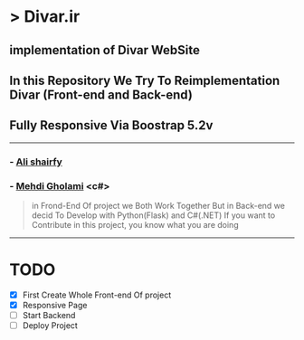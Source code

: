 # > Divar.ir
## implementation of Divar WebSite
## In this Repository We Try To Reimplementation Divar (Front-end and Back-end)
## Fully Responsive Via Boostrap 5.2v

---

### - [Ali shairfy](https://github.com/alisharify7) <python>
### - [Mehdi Gholami](https://github.com/cc-Mehdi) <c#>

> in Frond-End Of project we Both Work Together But in Back-end we decid To Develop with Python(Flask) and C#(.NET)
> If you want to Contribute in this project, you know what you are doing
---

# TODO
- [x] First Create Whole Front-end Of project
- [x] Responsive Page
- [ ] Start Backend
- [ ] Deploy Project
